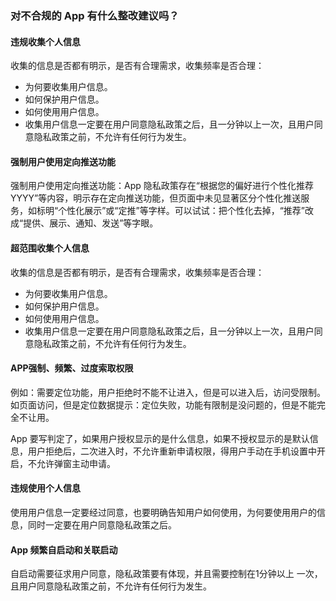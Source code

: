 ### 对不合规的 App 有什么整改建议吗？
#### 违规收集个人信息
收集的信息是否都有明示，是否有合理需求，收集频率是否合理：
- 为何要收集用户信息。
- 如何保护用户信息。
- 如何使用用户信息。
- 收集用户信息一定要在用户同意隐私政策之后，且一分钟以上一次，且用户同意隐私政策之前，不允许有任何行为发生。

#### 强制用户使用定向推送功能
强制用户使用定向推送功能：App 隐私政策存在“根据您的偏好进行个性化推荐YYYY”等内容，明示存在定向推送功能，但页面中未见显著区分个性化推送服务，如标明“个性化展示”或“定推”等字样。可以试试：把个性化去掉，“推荐”改成“提供、展示、通知、发送”等字眼。

#### 超范围收集个人信息
收集的信息是否都有明示，是否有合理需求，收集频率是否合理：
- 为何要收集用户信息。
- 如何保护用户信息。
- 如何使用用户信息。
- 收集用户信息一定要在用户同意隐私政策之后，且一分钟以上一次，且用户同意隐私政策之前，不允许有任何行为发生。

#### APP强制、频繁、过度索取权限
例如：需要定位功能，用户拒绝时不能不让进入，但是可以进入后，访问受限制。如页面访问，但是定位数据提示：定位失败，功能有限制是没问题的，但是不能完全不让用。

App 要写判定了，如果用户授权显示的是什么信息，如果不授权显示的是默认信息，用户拒绝后，二次进入时，不允许重新申请权限，得用户手动在手机设置中开启，不允许弹窗主动申请。

#### 违规使用个人信息
使用用户信息一定要经过同意，也要明确告知用户如何使用，为何要使用用户的信息，同时一定要在用户同意隐私政策之后。

#### App 频繁自启动和关联启动
自启动需要征求用户同意，隐私政策要有体现，并且需要控制在1分钟以上 一次，且用户同意隐私政策之前，不允许有任何行为发生。

